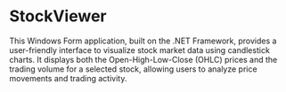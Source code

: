 # StockViewer
This Windows Form application, built on the .NET Framework, provides a user-friendly interface to visualize stock market data using candlestick charts. It displays both the Open-High-Low-Close (OHLC) prices and the trading volume for a selected stock, allowing users to analyze price movements and trading activity.
